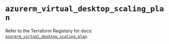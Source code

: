 # `azurerm_virtual_desktop_scaling_plan`

Refer to the Terraform Registory for docs: [`azurerm_virtual_desktop_scaling_plan`](https://www.terraform.io/docs/providers/azurerm/r/virtual_desktop_scaling_plan).
